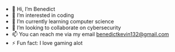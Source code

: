 - 👋 Hi, I’m Benedict
- 👀 I’m interested in coding
- 🌱 I’m currently learning computer science
- 💞️ I’m looking to collaborate on cybersecurity
- 📫 You can reach me via my email benedictkevin132@gmail.com 
- ⚡ Fun fact: I love gaming alot

<!---
glamour-bene/glamour-bene is a ✨ special ✨ repository because its `README.md` (this file) appears on your GitHub profile.
You can click the Preview link to take a look at your changes.
--->
